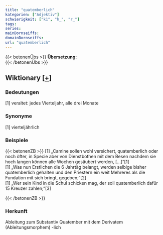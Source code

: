 ```yaml
---
title: "quatemberlich"
kategorien: ["Adjektiv"]
schwierigkeit: ["k1", "h_", "r_"]
tags:
series:
mainDornseiffs:
domainDornseiffs:
url: "quatemberlich"
---
```


{{< betonenÜbs >}}
**Übersetzung:**  
{{< /betonenÜbs >}}

## Wiktionary [[+](https://de.wiktionary.org/wiki/quatemberlich)]

### Bedeutungen
[1] veraltet: jedes Vierteljahr, alle drei Monate  

### Synonyme
[1] vierteljährlich  

### Beispiele
{{< betonenZB >}}
[1] „Camine sollen wohl versichert, quatemberlich oder noch öfter, in Specie aber von Dienstbothen mit dem Besen nachdem sie hoch langen können alle Wochen gesäubert werden, […]“[1]  
[1] „Was nun Erstlichen die 6 Jahrtäg belangt, werden selbige bisher quatemberlich gehalten und den Priestern ein weit Mehreres als die Fundation mit sich bringt, gegeben;“[2]  
[1] „Wer sein Kind in die Schul schicken mag, der soll quatemberlich dafür 15 Kreuzer zahlen;“[3]  

{{< /betonenZB >}}
### Herkunft
Ableitung zum Substantiv Quatember mit dem Derivatem (Ableitungsmorphem) -lich  


